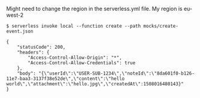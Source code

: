 Might need to change the region in the serverless.yml file.
My region is eu-west-2



```
$ serverless invoke local --function create --path mocks/create-event.json

{
    "statusCode": 200,
    "headers": {
        "Access-Control-Allow-Origin": "*",
        "Access-Control-Allow-Credentials": true
    },
    "body": "{\"userId\":\"USER-SUB-1234\",\"noteId\":\"8da601f0-b126-11e7-baa3-3137f38e52de\",\"content\":\"hello world\",\"attachment\":\"hello.jpg\",\"createdAt\":1508016480143}"
}
```

